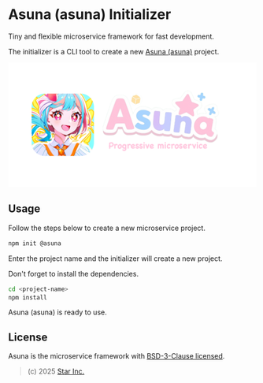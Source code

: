 # Asuna (asuna) Initializer

Tiny and flexible microservice framework for fast development.

The initializer is a CLI tool to create a new [Asuna (asuna)](https://github.com/star-inc/asuna) project.

![asuna](https://raw.githubusercontent.com/star-inc/asuna/refs/heads/main/logo.png)

## Usage

Follow the steps below to create a new microservice project.

```sh
npm init @asuna
```

Enter the project name and the initializer will create a new project.

Don't forget to install the dependencies.

```sh
cd <project-name>
npm install
```

Asuna (asuna) is ready to use.

## License

Asuna is the microservice framework with [BSD-3-Clause licensed](LICENSE).

> (c) 2025 [Star Inc.](https://starinc.xyz)

